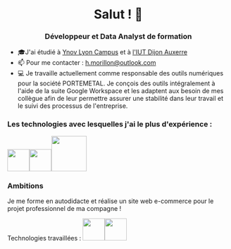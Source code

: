 # <div align="center">Salut ! 👋</div>

### <div align="center">Développeur et Data Analyst de formation</div>

- 🎓J'ai étudié à [Ynov Lyon Campus](https://www.ynov.com/campus/lyon) et à [l'IUT Dijon Auxerre](https://iutdijon.u-bourgogne.fr/www/)
- 📫 Pour me contacter : h.morillon@outlook.com
- 💻 Je travaille actuellement comme responsable des outils numériques pour la société PORTEMETAL. Je conçois des outils intégralement à l'aide de la suite Google Workspace et les adaptent aux besoin de mes collègue afin de leur permettre assurer une stabilité dans leur travail et le suivi des processus de l'entreprise. 
  
### Les technologies avec lesquelles j'ai le plus d'expérience :
<img src="https://upload.wikimedia.org/wikipedia/commons/thumb/3/34/Microsoft_Office_Excel_%282019%E2%80%93present%29.svg/640px-Microsoft_Office_Excel_%282019%E2%80%93present%29.svg.png" height="50"/><img src="https://www.python.org/static/img/python-logo.png" height="50"><img src="https://www.tradiewebguys.com.au/wp-content/uploads/2024/08/Google-Workspace.webp" height="80">


### Ambitions

Je me forme en autodidacte et réalise un site web e-commerce pour le projet professionnel de ma compagne !

Technologies travaillées  : <img src="https://icon.icepanel.io/Technology/svg/Vue.js.svg" height="50"><img src="https://icon.icepanel.io/Technology/svg/JavaScript.svg" height="50">
